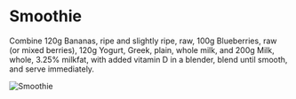 # Smoothie

Combine 120g Bananas, ripe and slightly ripe, raw, 100g Blueberries, raw (or mixed berries), 120g Yogurt, Greek, plain, whole milk, and 200g Milk, whole, 3.25% milkfat, with added vitamin D in a blender, blend until smooth, and serve immediately.

![Smoothie](../../MealPlanner/meals/images/smoothie.jpg)